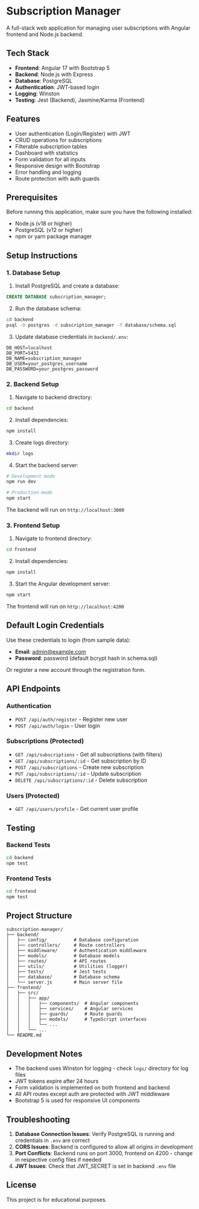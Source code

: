 # Subscription Manager

A full-stack web application for managing user subscriptions with Angular frontend and Node.js backend.

## Tech Stack

- **Frontend**: Angular 17 with Bootstrap 5
- **Backend**: Node.js with Express
- **Database**: PostgreSQL
- **Authentication**: JWT-based login
- **Logging**: Winston
- **Testing**: Jest (Backend), Jasmine/Karma (Frontend)

## Features

- User authentication (Login/Register) with JWT
- CRUD operations for subscriptions
- Filterable subscription tables
- Dashboard with statistics
- Form validation for all inputs
- Responsive design with Bootstrap
- Error handling and logging
- Route protection with auth guards

## Prerequisites

Before running this application, make sure you have the following installed:

- Node.js (v18 or higher)
- PostgreSQL (v12 or higher)
- npm or yarn package manager

## Setup Instructions

### 1. Database Setup

1. Install PostgreSQL and create a database:
```sql
CREATE DATABASE subscription_manager;
```

2. Run the database schema:
```bash
cd backend
psql -U postgres -d subscription_manager -f database/schema.sql
```

3. Update database credentials in `backend/.env`:
```env
DB_HOST=localhost
DB_PORT=5432
DB_NAME=subscription_manager
DB_USER=your_postgres_username
DB_PASSWORD=your_postgres_password
```

### 2. Backend Setup

1. Navigate to backend directory:
```bash
cd backend
```

2. Install dependencies:
```bash
npm install
```

3. Create logs directory:
```bash
mkdir logs
```

4. Start the backend server:
```bash
# Development mode
npm run dev

# Production mode
npm start
```

The backend will run on `http://localhost:3000`

### 3. Frontend Setup

1. Navigate to frontend directory:
```bash
cd frontend
```

2. Install dependencies:
```bash
npm install
```

3. Start the Angular development server:
```bash
npm start
```

The frontend will run on `http://localhost:4200`

## Default Login Credentials

Use these credentials to login (from sample data):

- **Email**: admin@example.com
- **Password**: password (default bcrypt hash in schema.sql)

Or register a new account through the registration form.

## API Endpoints

### Authentication
- `POST /api/auth/register` - Register new user
- `POST /api/auth/login` - User login

### Subscriptions (Protected)
- `GET /api/subscriptions` - Get all subscriptions (with filters)
- `GET /api/subscriptions/:id` - Get subscription by ID
- `POST /api/subscriptions` - Create new subscription
- `PUT /api/subscriptions/:id` - Update subscription
- `DELETE /api/subscriptions/:id` - Delete subscription

### Users (Protected)
- `GET /api/users/profile` - Get current user profile

## Testing

### Backend Tests
```bash
cd backend
npm test
```

### Frontend Tests
```bash
cd frontend
npm test
```

## Project Structure

```
subscription-manager/
├── backend/
│   ├── config/          # Database configuration
│   ├── controllers/     # Route controllers
│   ├── middleware/      # Authentication middleware
│   ├── models/          # Database models
│   ├── routes/          # API routes
│   ├── utils/           # Utilities (logger)
│   ├── tests/           # Jest tests
│   ├── database/        # Database schema
│   └── server.js        # Main server file
├── frontend/
│   ├── src/
│   │   ├── app/
│   │   │   ├── components/  # Angular components
│   │   │   ├── services/    # Angular services
│   │   │   ├── guards/      # Route guards
│   │   │   ├── models/      # TypeScript interfaces
│   │   │   └── ...
│   │   └── ...
└── README.md
```

## Development Notes

- The backend uses Winston for logging - check `logs/` directory for log files
- JWT tokens expire after 24 hours
- Form validation is implemented on both frontend and backend
- All API routes except auth are protected with JWT middleware
- Bootstrap 5 is used for responsive UI components

## Troubleshooting

1. **Database Connection Issues**: Verify PostgreSQL is running and credentials in `.env` are correct
2. **CORS Issues**: Backend is configured to allow all origins in development
3. **Port Conflicts**: Backend runs on port 3000, frontend on 4200 - change in respective config files if needed
4. **JWT Issues**: Check that JWT_SECRET is set in backend `.env` file

## License

This project is for educational purposes.